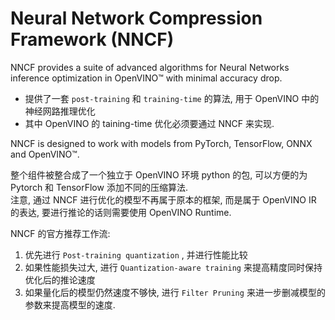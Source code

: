 # Neural Network Compression Framework (NNCF)

NNCF provides a suite of advanced algorithms for Neural Networks inference optimization in OpenVINO™ with minimal accuracy drop.
* 提供了一套   `post-training` 和 `training-time` 的算法, 用于 OpenVINO 中的神经网路推理优化
* 其中 OpenVINO 的 taining-time 优化必须要通过 NNCF 来实现.  

NNCF is designed to work with models from PyTorch, TensorFlow, ONNX and OpenVINO™.

整个组件被整合成了一个独立于 OpenVINO 环境 python 的包, 可以方便的为 Pytorch 和 TensorFlow 添加不同的压缩算法.  
注意, 通过 NNCF 进行优化的模型不再属于原本的框架, 而是属于 OpenVINO IR 的表达, 要进行推论的话则需要使用 OpenVINO Runtime.  

NNCF 的官方推荐工作流:
1. 优先进行  `Post-training quantization` , 并进行性能比较
2. 如果性能损失过大, 进行 `Quantization-aware training` 来提高精度同时保持优化后的推论速度
3. 如果量化后的模型仍然速度不够快, 进行 `Filter Pruning` 来进一步删减模型的参数来提高模型的速度.  

